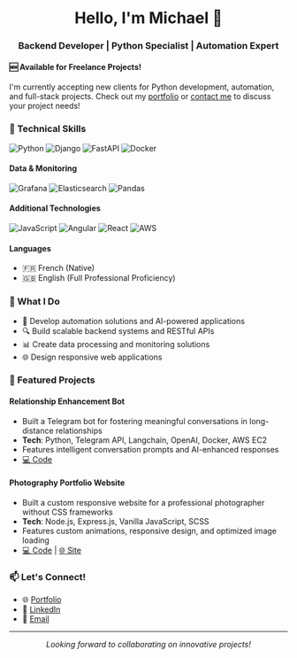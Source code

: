 <div align="center">
  <h1>Hello, I'm Michael 👋</h1>
  <h3>Backend Developer | Python Specialist | Automation Expert</h3>
</div>

#### 🆕 Available for Freelance Projects!
I'm currently accepting new clients for Python development, automation, and
full-stack projects. Check out my <a href="https://lohiermichael.github.io/" 
target="_blank">portfolio</a> or [contact me](#-lets-connect) to discuss your project needs!

### 🔧 Technical Skills
![Python](https://img.shields.io/badge/Python-3.6+-blue?style=flat&logo=python&logoColor=white)
![Django](https://img.shields.io/badge/Django-092E20?style=flat&logo=django&logoColor=white)
![FastAPI](https://img.shields.io/badge/FastAPI-009688?style=flat&logo=fastapi&logoColor=white)
![Docker](https://img.shields.io/badge/Docker-2496ED?style=flat&logo=docker&logoColor=white)

#### Data & Monitoring
![Grafana](https://img.shields.io/badge/Grafana-F46800?style=flat&logo=grafana&logoColor=white)
![Elasticsearch](https://img.shields.io/badge/Elasticsearch-005571?style=flat&logo=elasticsearch&logoColor=white)
![Pandas](https://img.shields.io/badge/Pandas-150458?style=flat&logo=pandas&logoColor=white)

#### Additional Technologies
![JavaScript](https://img.shields.io/badge/JavaScript-ES6-yellow?style=flat&logo=javascript&logoColor=white)
![Angular](https://img.shields.io/badge/Angular-DD0031?style=flat&logo=angular&logoColor=white)
![React](https://img.shields.io/badge/React-61DAFB?style=flat&logo=react&logoColor=black)
![AWS](https://img.shields.io/badge/AWS-232F3E?style=flat&logo=amazon-aws&logoColor=white)

#### Languages
- 🇫🇷 French (Native)
- 🇬🇧 English (Full Professional Proficiency)

### 🚀 What I Do
- 🤖 Develop automation solutions and AI-powered applications
- 🔍 Build scalable backend systems and RESTful APIs
- 📊 Create data processing and monitoring solutions
- 🌐 Design responsive web applications

### 💼 Featured Projects

#### Relationship Enhancement Bot
- Built a Telegram bot for fostering meaningful conversations in long-distance
  relationships
- **Tech**: Python, Telegram API, Langchain, OpenAI, Docker, AWS EC2
- Features intelligent conversation prompts and AI-enhanced responses
- <a href="https://github.com/lohiermichael/telegram-relationship-bot" target="_blank">💻 Code</a>

#### Photography Portfolio Website
- Built a custom responsive website for a professional photographer without CSS
  frameworks
- **Tech**: Node.js, Express.js, Vanilla JavaScript, SCSS
- Features custom animations, responsive design, and optimized image loading
- <a href="https://github.com/lohiermichael/laurent-x-dubois" target="_blank">💻 Code</a> |
  <a href="https://laurentxdubois.com" target="_blank">🌐 Site</a>

### 📫 Let's Connect!
- 🌐 <a href="https://lohiermichael.github.io/" target="_blank">Portfolio</a>
- 💼 <a href="https://www.linkedin.com/in/lohiermichael/" target="_blank">LinkedIn</a>
- 📧 <a href="mailto:lohiermichael@gmail.com">Email</a>

---

<div align="center">
  <i>Looking forward to collaborating on innovative projects!</i>
</div>

